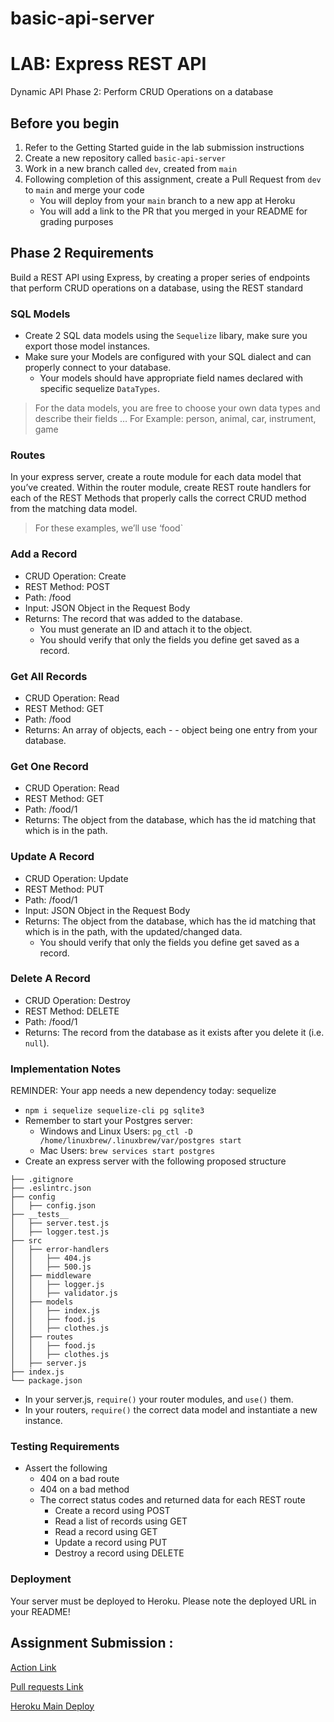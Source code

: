 # basic-api-server

# LAB: Express REST API
Dynamic API Phase 2: Perform CRUD Operations on a database

## Before you begin
1. Refer to the Getting Started guide in the lab submission instructions
2. Create a new repository called `basic-api-server`
3. Work in a new branch called `dev`, created from `main`
4. Following completion of this assignment, create a Pull Request from `dev` to `main` and merge your code
    - You will deploy from your `main` branch to a new app at Heroku
    - You will add a link to the PR that you merged in your README for grading purposes
## Phase 2 Requirements
Build a REST API using Express, by creating a proper series of endpoints that perform CRUD operations on a database, using the REST standard

### SQL Models
   - Create 2 SQL data models using the `Sequelize` libary, make sure you export those model instances.
   - Make sure your Models are configured with your SQL dialect and can properly connect to your database.
        - Your models should have appropriate field names declared with specific sequelize `DataTypes`.
>For the data models, you are free to choose your own data types and describe their fields … For Example: person, animal, car, instrument, game

### Routes
In your express server, create a route module for each data model that you’ve created. Within the router module, create REST route handlers for each of the REST Methods that properly calls the correct CRUD method from the matching data model.

>For these examples, we’ll use ‘food`

### Add a Record
- CRUD Operation: Create
- REST Method: POST
- Path: /food
- Input: JSON Object in the Request Body
- Returns: The record that was added to the database.
    - You must generate an ID and attach it to the object.
    - You should verify that only the fields you define get saved as a record.
### Get All Records
- CRUD Operation: Read
- REST Method: GET
- Path: /food
- Returns: An array of objects, each - - object being one entry from your database.
### Get One Record
- CRUD Operation: Read
- REST Method: GET
- Path: /food/1
- Returns: The object from the database, which has the id matching that which is in the path.
### Update A Record
- CRUD Operation: Update
- REST Method: PUT
- Path: /food/1
- Input: JSON Object in the Request Body
- Returns: The object from the database, which has the id matching that which is in the path, with the updated/changed data.
    - You should verify that only the fields you define get saved as a record.
### Delete A Record
- CRUD Operation: Destroy
- REST Method: DELETE
- Path: /food/1
- Returns: The record from the database as it exists after you delete it (i.e. `null`).
### Implementation Notes
REMINDER: Your app needs a new dependency today: sequelize

- `npm i sequelize sequelize-cli pg sqlite3`
- Remember to start your Postgres server:
    - Windows and Linux Users: `pg_ctl -D /home/linuxbrew/.linuxbrew/var/postgres start`
    - Mac Users: `brew services start postgres`
- Create an express server with the following proposed structure
~~~
├── .gitignore
├── .eslintrc.json
├── config
│   ├── config.json
├── __tests__
│   ├── server.test.js
│   ├── logger.test.js
├── src
│   ├── error-handlers
│   │   ├── 404.js
│   │   ├── 500.js
│   ├── middleware
│   │   ├── logger.js
│   │   ├── validator.js
│   ├── models
│   │   ├── index.js
│   │   ├── food.js
│   │   ├── clothes.js
│   ├── routes
│   │   ├── food.js
│   │   ├── clothes.js
│   ├── server.js
├── index.js
└── package.json
~~~
- In your server.js, `require()` your router modules, and `use()` them.
- In your routers, `require()` the correct data model and instantiate a new instance.
### Testing Requirements
- Assert the following
    - 404 on a bad route
    - 404 on a bad method
    - The correct status codes and returned data for each REST route
        - Create a record using POST
        - Read a list of records using GET
        - Read a record using GET
        - Update a record using PUT
        - Destroy a record using DELETE
### Deployment
Your server must be deployed to Heroku. Please note the deployed URL in your README!

## Assignment Submission :
[Action Link](https://github.com/SohaibAlmomani/basic-api-server/actions)

[Pull requests Link]()

[Heroku Main Deploy]()
